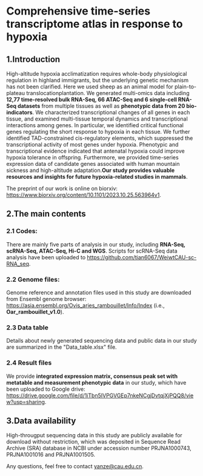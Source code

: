 # Comprehensive time-series transcriptome atlas in response to hypoxia

## 1.Introduction
High-altitude hypoxia acclimatization requires whole-body physiological regulation in highland immigrants, but the underlying genetic mechanism has not been clarified. Here we used sheep as an animal model for plain-to-plateau translocationplantation. We generated multi-omics data including **12,77 time-resolved bulk RNA-Seq, 66 ATAC-Seq and 6 single-cell RNA-Seq datasets** from multiple tissues as well as **phenotypic data from 20 bio-indicators**. We characterized transcriptional changes of all genes in each tissue, and examined multi-tissue temporal dynamics and transcriptional interactions among genes. In particular, we identified critical functional genes regulating the short response to hypoxia in each tissue. We further identified TAD-constrained cis-regulatory elements, which suppressed the transcriptional activity of most genes under hypoxia. Phenotypic and transcriptional evidence indicated that antenatal hypoxia could improve hypoxia tolerance in offspring. Furthermore, we provided time-series expression data of candidate genes associated with human mountain sickness and high-altitude adaptation.**Our study provides valuable resources and insights for future hypoxia-related studies in mammals**.

The preprint of our work is online on biorxiv: https://www.biorxiv.org/content/10.1101/2023.10.25.563964v1.


## 2.The main contents
### 2.1 Codes:
There are mainly five parts of analysis in our study, including **RNA-Seq, scRNA-Seq, ATAC-Seq, Hi-C and WGS**. Scripts for scRNA-Seq data analysis have been uploaded to https://github.com/tian6067/WeiwtCAU-sc-RNA_seq.

### 2.2 Genome files:
Genome reference and annotation files used in this study are downloaded from Ensembl genome browser: https://asia.ensembl.org/Ovis_aries_rambouillet/Info/Index (i.e., **Oar_rambouillet_v1.0**).

### 2.3 Data table
Details about newly generated sequencing data and public data in our study are summarized in the "Data_table.xlsx" file.

### 2.4 Result files
We provide **integrated expression matrix, consensus peak set with metatable and measurement phenotypic data** in our study, which have been uploaded to Google drive: https://drive.google.com/file/d/1iTbn5IVPGVGEp7nkeNCgjDvtqjXjPQQ8/view?usp=sharing.


## 3.Data availability 
High-througput sequencing data in this study are publicly available for download without restriction, which was deposited in Sequence Read Archive (SRA) database in NCBI under accession number PRJNA1000743, PRJNA1001016 and PRJNA1001505.

Any questions, feel free to contact yanze@cau.edu.cn.
